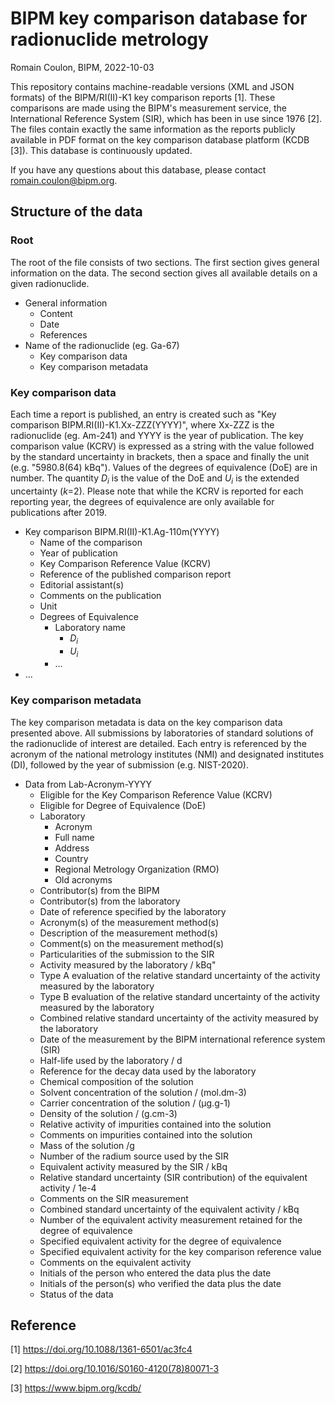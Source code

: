 # BIPM key comparison database for radionuclide metrology

Romain Coulon, BIPM, 2022-10-03

This repository contains machine-readable versions (XML and JSON formats) of the BIPM/RI(II)-K1 key comparison reports [1].
These comparisons are made using the BIPM's measurement service, the International Reference System (SIR), which has been in use since 1976 [2].
The files contain exactly the same information as the reports publicly available in PDF format on the key comparison database platform (KCDB [3]). This database is continuously updated.

If you have any questions about this database, please contact romain.coulon@bipm.org.

## Structure of the data

### Root 

The root of the file consists of two sections. The first section gives general information on the data. The second section gives all available details on a given radionuclide.

* General information
  - Content
  - Date
  - References
* Name of the radionuclide (eg. Ga-67)
  - Key comparison data
  - Key comparison metadata

### Key comparison data

Each time a report is published, an entry is created such as "Key comparison BIPM.RI(II)-K1.Xx-ZZZ(YYYY)", where Xx-ZZZ is the radionuclide (eg. Am-241) and YYYY is the year of publication. The key comparison value (KCRV) is expressed as a string with the value followed by the standard uncertainty in brackets, then a space and finally the unit (e.g. "5980.8(64) kBq"). Values of the degrees of equivalence (DoE) are in number. The quantity $D_i$ is the value of the DoE and $U_i$ is the extended uncertainty ($k$=2). Please note that while the KCRV is reported for each reporting year, the degrees of equivalence are only available for publications after 2019. 

* Key comparison BIPM.RI(II)-K1.Ag-110m(YYYY)
  - Name of the comparison
  - Year of publication
  - Key Comparison Reference Value (KCRV)
  - Reference of the published comparison report
  - Editorial assistant(s)
  - Comments on the publication
  - Unit
  - Degrees of Equivalence
    - Laboratory name
      - $D_i$
      - $U_i$
    - ...
*  ... 

### Key comparison metadata

The key comparison metadata is data on the key comparison data presented above. All submissions by laboratories of standard solutions of the radionuclide of interest are detailed. Each entry is referenced by the acronym of the national metrology institutes (NMI) and designated institutes (DI), followed by the year of submission (e.g. NIST-2020). 

* Data from Lab-Acronym-YYYY
  - Eligible for the Key Comparison Reference Value (KCRV)
  - Eligible for Degree of Equivalence (DoE)
  - Laboratory
    - Acronym
    - Full name
    - Address
    - Country
    - Regional Metrology Organization (RMO)
    - Old acronyms
  - Contributor(s) from the BIPM
  - Contributor(s) from the laboratory
  - Date of reference specified by the laboratory
  - Acronym(s) of the measurement method(s)
  - Description of the measurement method(s)
  - Comment(s) on the measurement method(s)
  - Particularities of the submission to the SIR
  - Activity measured by the laboratory / kBq"
  - Type A evaluation of the relative standard uncertainty of the activity measured by the laboratory
  - Type B evaluation of the relative standard uncertainty of the activity measured by the laboratory
  - Combined relative standard uncertainty of the activity measured by the laboratory
  - Date of the measurement by the BIPM international reference system (SIR)
  - Half-life used by the laboratory / d
  - Reference for the decay data used by the laboratory
  - Chemical composition of the solution
  - Solvent concentration of the solution / (mol.dm-3)
  - Carrier concentration of the solution / (µg.g-1)
  - Density of the solution / (g.cm-3)
  - Relative activity of impurities contained into the solution
  - Comments on impurities contained into the solution
  - Mass of the solution /g
  - Number of the radium source used by the SIR
  - Equivalent activity measured by the SIR / kBq
  - Relative standard uncertainty (SIR contribution) of the equivalent activity / 1e-4
  - Comments on the SIR measurement
  - Combined standard uncertainty of the equivalent activity / kBq
  - Number of the equivalent activity measurement retained for the degree of equivalence
  - Specified equivalent activity for the degree of equivalence
  - Specified equivalent activity for the key comparison reference value
  - Comments on the equivalent activity
  - Initials of the person who entered the data plus the date
  - Initials of the person(s) who verified the data plus the date
  - Status of the data

## Reference

[1] https://doi.org/10.1088/1361-6501/ac3fc4

[2] https://doi.org/10.1016/S0160-4120(78)80071-3

[3] https://www.bipm.org/kcdb/
